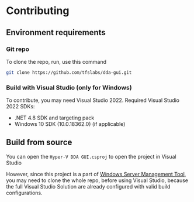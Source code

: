 # Contributing

## Environment requirements

### Git repo

To clone the repo, run, use this command

```bash
git clone https://github.com/tfslabs/dda-gui.git
```

### Build with Visual Studio (only for Windows)

To contribute, you may need Visual Studio 2022. Required Visual Studio 2022 SDKs:

* .NET 4.8 SDK and targeting pack
* Windows 10 SDK (10.0.18362.0) (if applicable)

## Build from source

You can open the `Hyper-V DDA GUI.csproj` to open the project in Visual Studio

However, since this project is a part of [Windows Server Management Tool](https://github.com/TheFlightSims/windowsserver-mgmttools), you may need to clone the whole repo, before using Visual Studio, because the full Visual Studio Solution are already configured with valid build configurations.

